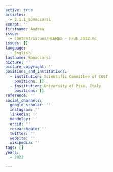 ```yaml
---
active: true
articles:
  - 2.1.1_Bonaccorsi
exerpt: ''
firstname: Andrea
issue:
  - content/issues/HCERES - PFUE 2022.md
issues: []
language:
  - English
lastname: Bonaccorsi
picture: ''
picture_copyright: ''
positions_and_institutions:
  - institution: Scientific Committee of COST
    positions: []
  - institution: University of Pisa, Italy
    positions: []
reference: ''
social_channels:
  google_scholar: ''
  instagram: ''
  linkedin: ''
  mendeley: ''
  orcid: ''
  researchgate: ''
  twitter: ''
  website: ''
  wikipedia: ''
tags: []
years:
  - 2022

---
```

